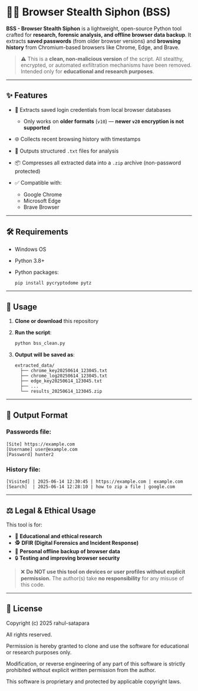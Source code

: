 # 🕵️‍♂️ Browser Stealth Siphon (BSS)

**BSS - Browser Stealth Siphon** is a lightweight, open-source Python tool crafted for **research, forensic analysis, and offline browser data backup**. It extracts **saved passwords** (from older browser versions) and **browsing history** from Chromium-based browsers like Chrome, Edge, and Brave.

> ⚠️ This is a **clean, non-malicious version** of the script. All stealthy, encrypted, or automated exfiltration mechanisms have been removed. Intended only for **educational and research purposes**.

---

## ✨ Features

* 🔑 Extracts saved login credentials from local browser databases

  * Only works on **older formats** (`v10`) — **newer `v20` encryption is not supported**
* 🌐 Collects recent browsing history with timestamps
* 📃 Outputs structured `.txt` files for analysis
* 📦 Compresses all extracted data into a `.zip` archive (non-password protected)
* ✅ Compatible with:

  * Google Chrome
  * Microsoft Edge
  * Brave Browser

---

## 🛠 Requirements

* Windows OS
* Python 3.8+
* Python packages:

  ```bash
  pip install pycryptodome pytz
  ```

---

## 🚀 Usage

1. **Clone or download** this repository
2. **Run the script**:

   ```bash
   python bss_clean.py
   ```
3. **Output will be saved as**:

   ```
   extracted_data/
     ├── chrome_key20250614_123045.txt
     ├── chrome_log20250614_123045.txt
     ├── edge_key20250614_123045.txt
     ├── ...
     └── results_20250614_123045.zip
   ```

---

## 📁 Output Format

### Passwords file:

```
[Site] https://example.com
[Username] user@example.com
[Password] hunter2
```

### History file:

```
[Visited] | 2025-06-14 12:30:45 | https://example.com | example.com
[Search]  | 2025-06-14 12:28:10 | how to zip a file | google.com
```

---

## ⚖️ Legal & Ethical Usage

This tool is for:

* 🧪 **Educational and ethical research**
* 🕵️ **DFIR (Digital Forensics and Incident Response)**
* 💾 **Personal offline backup of browser data**
* 🔒 **Testing and improving browser security**

> ❌ **Do NOT use this tool on devices or user profiles without explicit permission.**
> The author(s) take **no responsibility** for any misuse of this code.

---

## 📃 License

Copyright (c) 2025 rahul-satapara

All rights reserved.

Permission is hereby granted to clone and use the software for educational or research purposes only.

Modification, or reverse engineering of any part of this software is strictly prohibited
without explicit written permission from the author.

This software is proprietary and protected by applicable copyright laws.
